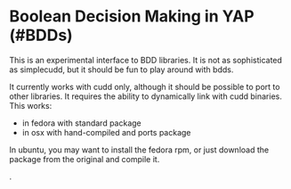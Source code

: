 Boolean Decision Making in YAP 			(#BDDs)
==============================

This is an experimental interface to BDD libraries. It is not as
sophisticated as simplecudd, but it should be fun to play around with bdds.

It currently works with cudd only, although it should be possible to
port to other libraries. It requires the ability to dynamically link
with cudd binaries. This works:

- in fedora with standard package
- in osx with hand-compiled and ports package

In ubuntu, you may want to install the fedora rpm, or just download the package from the original
 and compile it.

 .
